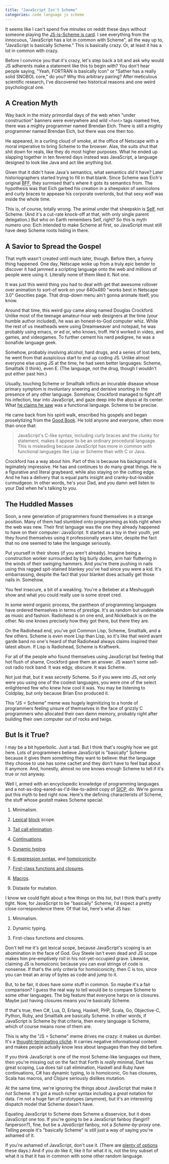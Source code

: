```yaml
---
title: "JavaScript Isn't Scheme"
categories: code language js scheme
---
```


It seems like I can't spend five minutes on reddit these days without someone playing the [JS-is-Scheme is card](http://www.reddit.com/r/programming/comments/1g7gw7/the_angular_team_is_porting_angularjs_to_dart/cahzqav). I see everything from the innocuous, "JavaScript has a lot in common with Scheme", all the way up to, "JavaScript is basically Scheme." This is basically crazy. Or, at least it has a lot in common with crazy.

Before I convince you that it's crazy, let's step back a bit and ask why would JS adherents make a statement like this to begin with? You don't hear people saying, "Yeah, FORTRAN is basically Icon" or "Sather has a really solid SNOBOL core," do you? Why this arbitrary pairing? After meticulous scientific research, I've discovered two historical reasons and one weird psychological one.

## A Creation Myth

Way back in the misty primordial days of the web when "under construction" banners were everywhere and wild `<font>` tags roamed free, there was a mighty programmer named Brendan Eich. There is still a mighty programmer named Brendan Eich, but there was one then too.

He appeared, in a curling cloud of smoke, at the office of Netscape with a moral imperative to bring Scheme to the browser. Alas, the suits shut that shit down for reals, like they do most higher purposes. What he ended up slapping together in ten fevered days instead was JavaScript, a language designed to look like Java and act like anything but.

Given that it didn't have Java's semantics, what semantics *did* it have? Later historiographers started trying to fill in that blank. Since Scheme was Eich's original <abbr title="best friend 4eva <3 <3 <3 ">BFF</abbr>, they surmised that's where it gots its semantics from. The hypothesis was that Eich garbed his creation in a sheepskin of semicolons and curly braces to appease his corporate overlords, but that sexy wolf was inside the whole time.

This is, of course, totally wrong. The animal under that sheepskin is [Self](http://selflanguage.org/), not Scheme. (And it's a cut-rate knock-off at that, with only single parent delegation.) But who on Earth remembers Self, right? So this is myth numero uno: Eich intended to make Scheme at first, so JavaScript must still have deep Scheme roots hiding in there.

## A Savior to Spread the Gospel

That myth wasn't created until much later, though. Before then, a funny thing happened. One day, Netscape woke up from a truly epic bender to discover it had jammed a scripting language onto the web and millions of people were using it. Literally none of them liked it. Not one.

It was just this weird thing you had to deal with get that awesome rollover over animation to sort-of work on your 640x480 "works best in Netscape 3.0" Geocities page. That drop-down menu ain't gonna animate itself, you know.

Around that time, this weird guy came along named Douglas Crockford. Unlike most of the teenage amateur-hour web designers at the time (your humble author included), he was an honest-to-God computer whiz. While the rest of us meatheads were using Dreamweaver and notepad, he was probably using emacs, or ed or, who knows, troff. He'd worked in video, and games, and videogames. To further cement his nerd pedigree, he was a bonafide language geek.

Somehow, probably involving alcohol, hard drugs, and a series of lost bets, he went from that auspicious start to end up coding JS. Unlike almost everyone else using JS at the time, he had seen better languages: Scheme, Smalltalk (I think), even E. (The language, not the drug, though I wouldn't put either past him.)

Usually, touching Scheme or Smalltalk inflicts an incurable disease whose primary symptom is involuntary sneering and derisive snorting in the presence of any other language. Somehow, Crockford managed to fight off his infection, tear into JavaScript, and gaze deep into the abyss at its center. What [he claims he saw](http://www.crockford.com/javascript/javascript.html) was a functional language. Scheme to be precise.

He came back from his spirit walk, enscribed his gospels and began proselytizing from the [Good Book](http://www.amazon.com/dp/0596517742). He told anyone and everyone, often more than once that:

> JavaScript's C-like syntax, including curly braces and the clunky for statement, makes it appear to be an ordinary procedural language. This is misleading because JavaScript has more in common with functional languages like Lisp or Scheme than with C or Java.

Crockford has a way about him. Part of this is because his background is legimately impressive. He has and continues to do many great things. He is a figurative and literal graybeard, while also staying on the cutting edge. And he has a delivery that is equal parts insight and cranky-but-lovable curmudgeon. In other words, he's your Dad, and you damn well listen to your Dad when he's talking to you.

## The Huddled Masses

Soon, a new generation of programmers found themselves in a strange position. Many of them had stumbled onto programming as kids right when the web was new. Their first language was the one they already happened to have on their computer: JavaScript. It started as a toy in their youth, yet they found themselves using it professionally years later, despite the fact that no one seemed to take the language seriously.

Put yourself in their shoes (if you aren't already). Imagine being a construction worker surrounded by big burly dudes, arm hair fluttering in the winds of their swinging hammers. And you're there pushing in nails using this ragged spit-stained blankey you've had since you were a kid. It's embarrassing, despite the fact that your blanket does actually get those nails in. Somehow.

You feel insecure, a bit of a weakling. You're a Belieber at a Meshuggah show and what you could really use is some street cred.

In some weird organic process, the pantheon of programming languages have ordered themselves in terms of prestige. It's as random but undeniable as music and fashion. Radiohead is on one end, and Nickelback is on the other. No one knows precisely how they got there, but there they are.

On the Radiohead end, you've got Common Lisp, Scheme, Smalltalk, and a few others. Scheme is even more Lisp than Lisp, so it's like that weird avant garde band no one's heard of that Radiohead always claims inspired their latest album. If Lisp is Radiohead, Scheme is Kraftwerk.

For all of the people who found themselves using JavaScript but feeling that hot flush of shame, Crockford gave them an answer. JS wasn't some sell-out radio rock band. It was edgy, obscure. It was Scheme.

Not just that, but it was *secretly* Scheme. So if you were into JS, not only were you using one of the coolest languages, you were one of the select enlightened few who knew how cool it was. You may be listening to Coldplay, but only because Brian Eno produced it.

This "JS = Scheme" meme was hugely legimitizing to a horde of programmers feeling unsure of themselves in the face of grizzly C programmers who allocated their own damn memory, probably right after building their own computer out of rocks and twigs.

## But Is it True?

I may be a bit hyperbolic. Just a tad. But I think that's roughly how we got here. Lots of programmers believe JavaScript is "basically" Scheme because it gives them something they want to believe: that the language they choose to use has some cachet and they don't have to feel bad about it anymore. And, honestly, almost no one knows enough Scheme to tell if it's true or not anyway.

Well I, armed with an encyclopedic knowledge of programming languages and a not-as-dog-eared-as-I'd-like-to-admit copy of [SICP](http://mitpress.mit.edu/sicp/), *do*. We're gonna put this myth to bed right now. Here's the defining characterists of Scheme, the stuff whose *gestalt* makes Scheme special:

1. Minimalism.

1. [Lexical](http://c2.com/cgi/wiki?LexicalScoping) [block](http://docs.racket-lang.org/reference/let.html) scope.

1. [Tail call elimination](http://stackoverflow.com/questions/310974/what-is-tail-call-optimization).

1. [Continuations](http://lambda-the-ultimate.org/node/86).

1. [Dynamic typing](http://c2.com/cgi/wiki?TypingQuadrant).

1. [S-expression syntax](https://en.wikipedia.org/wiki/S-expression), and [homoiconicity](http://calculist.org/blog/2012/04/17/homoiconicity-isnt-the-point/).

1. [First-class functions and closures](http://en.wikipedia.org/wiki/Closure_(computer_science)).

1. [Macros](http://c2.com/cgi/wiki?SchemeMacroExamples).

1. Distaste for mutation.

I know we could fight about a few things on this list, but I think that's pretty tight. Now, for JavaScript to be "basically" Scheme, I'd expect a pretty close correspondence there. Of that list, here's what JS has:

1. Minimalism.

1. Dynamic typing.

1. First-class functions and closures.

Don't tell me it's got lexical scope, because JavaScript's scoping is an abomination in the face of God. Guy Steele isn't even dead and JS scope makes him pre-emptively roll in his not-yet-occupied grave. Likewise, claiming JS is homoiconic because you can eval strings of code is nonsense. If that's the only criteria for homoiconicity, then C is too, since you can treat an array of bytes as code and jump to it.

But, to be fair, it does have *some* stuff in common. So maybe it's a fair comparison? I guess the real way to tell would be to compare Scheme to some other languages. The big feature that everyone harps on is closures. Maybe just having closures means you're basically Scheme.

If that's true, then C#, Lua, D, Erlang, Haskell, PHP, Scala, Go, Objective-C, Python, Ruby, and Smalltalk are basically Scheme. In other words, if JavaScript is Scheme by that criteria, then every language is Scheme, which of course means none of them are.

This is why the "JS = Scheme" meme drives me crazy: it makes us dumber. It's a [thought-terminating cliché](http://en.wikipedia.org/wiki/Thought-terminating_clich%C3%A9). It carries negative informational content and makes people actually know less about languages than they did before.

If you think JavaScript is one of the most Scheme-like languages out there, then you're missing out on the fact that Forth is *really* minimal, Dart has great scoping, Lua does tail call elimination, Haskell and Ruby have continuations, C# has dynamic typing, Io is homoiconic, Go has closures, Scala has macros, and Clojure seriously dislikes mutation.

At the same time, we're ignoring the things about JavaScript that make it *not* Scheme. It's got a much richer syntax including a *great* notation for data. I'm not a huge fan of prototypes (anymore), but it's an interesting dispatch model that Scheme doesn't have.

Equating JavaScript to Scheme does Scheme a disservice, but it does JavaScript one too. If you're going to be a JavaScript fanboy (fangirl? fanperson?), fine, but be a *JavaScript* fanboy, not a *Scheme-by-proxy* one. Telling people it's "basically Scheme" is still just a way of saying you're ashamed of it.

If you're ashamed of JavaScript, don't use it. (There are [plenty of options](https://github.com/jashkenas/coffee-script/wiki/List-of-languages-that-compile-to-JS) these days.) And if you *do* like it, like it for what it is, not the tiny subset of what it is that it has in common with some other random language.
